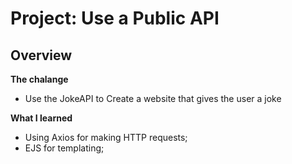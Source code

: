 # Project: Use a Public API

## Overview
**The chalange**
- Use the JokeAPI to Create a website that gives the user a joke

**What I learned**
- Using Axios for making HTTP requests;
- EJS for templating;
